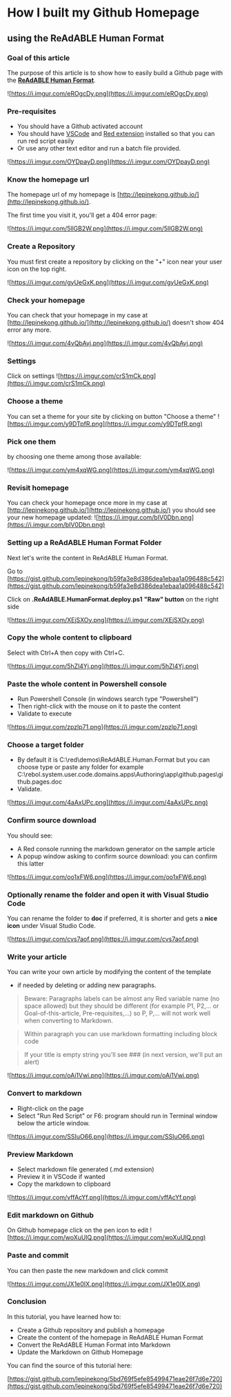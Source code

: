 # How I built my Github Homepage

## using the ReAdABLE Human Format


### Goal of this article


The purpose of this article is to show how to easily build a Github page 
with the [**ReAdABLE Human Format**](https://medium.com/@lepinekong/readable-human-format-md-8fda1869ef75).

![https://i.imgur.com/eROgcDy.png](https://i.imgur.com/eROgcDy.png)
                    
### Pre-requisites


- You should have a Github activated account
- You should have [VSCode](https://code.visualstudio.com/) 
and [Red extension](https://marketplace.visualstudio.com/items?itemName=red-auto.red) installed 
so that you can run red script easily 
- Or use any other text editor and run a batch file provided.

![https://i.imgur.com/OYDpayD.png](https://i.imgur.com/OYDpayD.png)
                    
### Know the homepage url


The homepage url of my homepage is [http://lepinekong.github.io/](http://lepinekong.github.io/).

The first time you visit it, you'll get a 404 error page:

![https://i.imgur.com/5llGB2W.png](https://i.imgur.com/5llGB2W.png)
                    
### Create a Repository


You must first create a repository 
by clicking on the "+" icon near your user icon on the top right.

![https://i.imgur.com/gyUeGxK.png](https://i.imgur.com/gyUeGxK.png)
                    
### Check your homepage


You can check that your homepage in my case at [http://lepinekong.github.io/](http://lepinekong.github.io/)
doesn't show 404 error any more.

![https://i.imgur.com/4vQbAvj.png](https://i.imgur.com/4vQbAvj.png)
                    
### Settings

Click on settings
![https://i.imgur.com/crS1mCk.png](https://i.imgur.com/crS1mCk.png)
                    
### Choose a theme

You can set a theme for your site by clicking on button "Choose a theme"
![https://i.imgur.com/y9DTpfR.png](https://i.imgur.com/y9DTpfR.png)
                    
### Pick one them


by choosing one theme among those available:

![https://i.imgur.com/ym4xqWG.png](https://i.imgur.com/ym4xqWG.png)
                    
### Revisit homepage

 You can check your homepage once more in my case at [http://lepinekong.github.io/](http://lepinekong.github.io/)
you should see your new homepage updated:
![https://i.imgur.com/bIV0Dbn.png](https://i.imgur.com/bIV0Dbn.png)
                    
### Setting up a ReAdABLE Human Format Folder



Next let's write the content in ReAdABLE Human Format.

Go to [https://gist.github.com/lepinekong/b59fa3e8d386dea1ebaa1a096488c542](https://gist.github.com/lepinekong/b59fa3e8d386dea1ebaa1a096488c542)

Click on **.ReAdABLE.HumanFormat.deploy.ps1** **"Raw" button** on the right side


![https://i.imgur.com/XEjSXOy.png](https://i.imgur.com/XEjSXOy.png)
                    
### Copy the whole content to clipboard


Select with Ctrl+A then copy with Ctrl+C. 

![https://i.imgur.com/5hZl4Yj.png](https://i.imgur.com/5hZl4Yj.png)
                    
### Paste the whole content in Powershell console


- Run Powershell Console (in windows search type "Powershell")
- Then right-click with the mouse on it to paste the content
- Validate to execute

![https://i.imgur.com/zpzlp71.png](https://i.imgur.com/zpzlp71.png)
                    
### Choose a target folder


- By default it is C:\red\demos\ReAdABLE.Human.Format but you can choose type or paste any folder 
for example C:\rebol\.system.user\.code\.domains\.apps\Authoring\app\github.pages\github.pages.doc
- Validate.

![https://i.imgur.com/4aAxUPc.png](https://i.imgur.com/4aAxUPc.png)
                    
### Confirm source download


You should see:
- A Red console running the markdown generator on the sample article
- A popup window asking to confirm source download: you can confirm this latter

![https://i.imgur.com/oo1xFW6.png](https://i.imgur.com/oo1xFW6.png)
                    
### Optionally rename the folder and open it with Visual Studio Code


You can rename the folder to **doc** if preferred, it is shorter and gets a **nice icon** 
under Visual Studio Code.

![https://i.imgur.com/cvs7aof.png](https://i.imgur.com/cvs7aof.png)
                    
### Write your article


You can write your own article by modifying the content of the template 
- if needed by deleting or adding new paragraphs.

>Beware: Paragraphs labels can be almost any Red variable name (no space allowed) 
but they should be different (for example P1, P2,... or Goal-of-this-article, Pre-requisites,...)
so P, P,... will not work well when converting to Markdown.

>Within paragraph you can use markdown formatting including block code

>If your title is empty string you'll see ### (in next version, we'll put an alert)

![https://i.imgur.com/oAi1Vwi.png](https://i.imgur.com/oAi1Vwi.png)
                    
### Convert to markdown


- Right-click on the page
- Select "Run Red Script" or F6: program should run in Terminal window below 
the article window.

![https://i.imgur.com/SSIuO66.png](https://i.imgur.com/SSIuO66.png)
                    
### Preview Markdown


- Select markdown file generated (.md extension)
- Preview it in VSCode if wanted
- Copy the markdown to clipboard

![https://i.imgur.com/vffAcYf.png](https://i.imgur.com/vffAcYf.png)
                    
### Edit markdown on Github

On Github homepage click on the pen icon to edit
![https://i.imgur.com/woXuUlQ.png](https://i.imgur.com/woXuUlQ.png)
                    
### Paste and commit


You can then paste the new markdown and click commit

![https://i.imgur.com/JX1e0IX.png](https://i.imgur.com/JX1e0IX.png)
                    
### Conclusion


In this tutorial, you have learned how to:

- Create a Github repository and publish a homepage 
- Create the content of the homepage in ReAdABLE Human Format
- Convert the ReAdABLE Human Format into Markdown
- Update the Markdown on Github Homepage

You can find the source of this tutorial here: 

[https://gist.github.com/lepinekong/5bd769f5efe85499471eae26f7d6e720](https://gist.github.com/lepinekong/5bd769f5efe85499471eae26f7d6e720)

